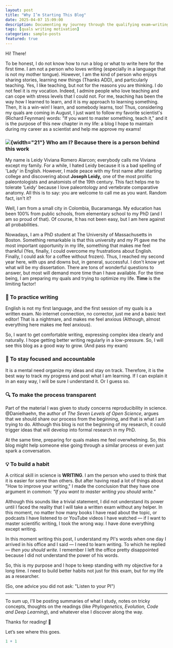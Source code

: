 ```yaml
---
layout: post
title: "Why I’m Starting This Blog"
date: 2025-04-07 15:09:00
description: Documenting my journey through the qualifying exam—writing to learn, reflect, and grow.
tags: [quals writing motivation]
categories: sample-posts
featured: true
---
```


Hi! There!

To be honest, I do not know how to run a blog or what to write here for the first time. I am not a person who loves writing (especially in a language that is not my mother tongue). However, I am the kind of person who enjoys sharing stories, learning new things (Thanks ADD), and particularly teaching. Yes, I like teaching, but not for the reasons you are thinking. I do not feel it is my vocation. Indeed, I admire people who love teaching and can cope with stress levels that I could not. For me, teaching has been the way how I learned to learn, and it is my approach to learning something. Then, It is a win-win! I learn, and somebody learns, too! Thus, considering my quals are coming in August, I just want to follow my favorite scientist's (Richard Feynman) words: "If you want to master something, teach it," and it is the purpose of this new chapter in my life: a blog I hope to maintain during my career as a scientist and help me approve my exams!

### ![](images/clipboard-3930698824.png){width="21"} Who am I? Because there is a person behind this work

My name is Leidy Viviana Romero Alarcon; everybody calls me Viviana except my family. For a while, I hated Leidy because it is a bad spelling of 'Lady' in English. However, I made peace with my first name after starting college and discovering about **Joseph Leidy,** one of the most prolific paleontologists and anatomists of the 19th century. This fact helps me to tolerate 'Leidy' because I love paleontology and vertebrate comparative anatomy. All this is to say: you are welcome to call me as you want. Random fact, isn't it?

Well, I am from a small city in Colombia, Bucaramanga. My education has been 100% from public schools, from elementary school to my PhD (and I am so proud of that). Of course, It has not been easy, but I am here against all probabilities.

Nowadays, I am a PhD student at The University of Massachusetts in Boston. Something remarkable is that this university and my PI gave me the most important opportunity in my life, something that makes me feel thankful (Yes, finally, I could overcome my frustrations about English. Finally, I could ask for a coffee without frozen). Thus, I reached my second year here, with ups and downs but, in general, successful. I don't know yet what will be my dissertation. There are tons of wonderful questions to answer, but most will demand more time than I have available. For the time being, I am preparing my quals and trying to optimize my life. **Time** is the limiting factor!

### 📝 To practice writing

English is not my first language, and the first session of my quals is a written exam. No internet connection, no corrector, just me and a basic text editor! That is a nightmare, and makes me feel anxious (Although, almost everything here makes me feel anxious).

So, I want to get comfortable writing, expressing complex idea clearly and naturally. I hope getting better writing regularly in a low-pressure. So, I will see this blog as a good way to grow. (And pass my exam)

### 🎯 To stay focused and accountable

It is a mental need organize my ideas and stay on track. Therefore, it is the best way to track my progress and post what I am learning. If I can explain it in an easy way, I will be sure I understand it. Or I guess so.

### 🔍 To make the process transparent

Part of the material I was given to study concerns reproducibility in science. @Danielhaehn, the author of *The Seven Levels of Open Science*, argues that we should share our process from the beginning, and that is what I am trying to do. Although this blog is not the beginning of my research, it could trigger ideas that will develop into formal research in my PhD.

At the same time, preparing for quals makes me feel overwhelming. So, this blog might help someone else going through a similar process or even just spark a conversation.

### 💡 To build a habit

A critical skill in science is **WRITING**. I am the person who used to think that it is easier for some than others. But after having read a lot of things about "How to improve your writing," I made the conclusion that they have one argument in common: *"If you want to master writing you should write."*

Although this sounds like a trivial statement, I did not understand its power until I faced the reality that I will take a written exam without any helper. In this moment, no matter how many books I have read about the topic, or podcasts I have listened to or YouTube videos I have watched — if I want to master scientific writing, I took the wrong way. I have done everything except writing.

In this moment writing this post, I understand my PI's words when one day I arrived in his office and I said — I need to learn writing. To which he replied — *then you should write.* I remember I left the office pretty disappointed because I did not understand the power of his words.

So, this is my purpose and I hope to keep standing with my objective for a long time. I need to build better habits not just for this exam, but for my life as a researcher.

(So, one advice you did not ask: "Listen to your PI")

---

To sum up, I'll be posting summaries of what I study, notes on tricky concepts, thoughts on the readings (like *Phylogenetics, Evolution, Code and Deep Learning*), and whatever else I discover along the way.

Thanks for reading! 🌱

Let’s see where this goes.

```r
1 + 1
```
